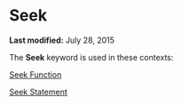 
# Seek <keyword>

 **Last modified:** July 28, 2015

The  **Seek** keyword is used in these contexts:

 [Seek Function](870aba03-b7ad-c931-928d-33aaf9cf5ab6.md)

 [Seek Statement](08fff310-85a2-d860-2198-3a0b032c77bc.md)
